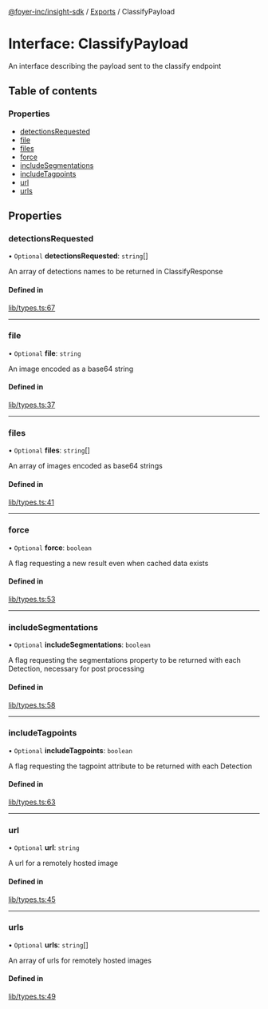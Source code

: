 [@foyer-inc/insight-sdk](../../README.md) / [Exports](../modules.md) / ClassifyPayload

# Interface: ClassifyPayload

An interface describing the payload sent to the classify endpoint

## Table of contents

### Properties

- [detectionsRequested](ClassifyPayload.md#detectionsrequested)
- [file](ClassifyPayload.md#file)
- [files](ClassifyPayload.md#files)
- [force](ClassifyPayload.md#force)
- [includeSegmentations](ClassifyPayload.md#includesegmentations)
- [includeTagpoints](ClassifyPayload.md#includetagpoints)
- [url](ClassifyPayload.md#url)
- [urls](ClassifyPayload.md#urls)

## Properties

### detectionsRequested

• `Optional` **detectionsRequested**: `string`[]

An array of detections names to be returned in ClassifyResponse

#### Defined in

[lib/types.ts:67](https://github.com/Foyer-Inc/insight-sdk/blob/9a7f1f1/src/lib/types.ts#L67)

___

### file

• `Optional` **file**: `string`

An image encoded as a base64 string

#### Defined in

[lib/types.ts:37](https://github.com/Foyer-Inc/insight-sdk/blob/9a7f1f1/src/lib/types.ts#L37)

___

### files

• `Optional` **files**: `string`[]

An array of images encoded as base64 strings

#### Defined in

[lib/types.ts:41](https://github.com/Foyer-Inc/insight-sdk/blob/9a7f1f1/src/lib/types.ts#L41)

___

### force

• `Optional` **force**: `boolean`

A flag requesting a new result even when cached data exists

#### Defined in

[lib/types.ts:53](https://github.com/Foyer-Inc/insight-sdk/blob/9a7f1f1/src/lib/types.ts#L53)

___

### includeSegmentations

• `Optional` **includeSegmentations**: `boolean`

A flag requesting the segmentations property to be returned
with each Detection, necessary for post processing

#### Defined in

[lib/types.ts:58](https://github.com/Foyer-Inc/insight-sdk/blob/9a7f1f1/src/lib/types.ts#L58)

___

### includeTagpoints

• `Optional` **includeTagpoints**: `boolean`

A flag requesting the tagpoint attribute to be returned
with each Detection

#### Defined in

[lib/types.ts:63](https://github.com/Foyer-Inc/insight-sdk/blob/9a7f1f1/src/lib/types.ts#L63)

___

### url

• `Optional` **url**: `string`

A url for a remotely hosted image

#### Defined in

[lib/types.ts:45](https://github.com/Foyer-Inc/insight-sdk/blob/9a7f1f1/src/lib/types.ts#L45)

___

### urls

• `Optional` **urls**: `string`[]

An array of urls for remotely hosted images

#### Defined in

[lib/types.ts:49](https://github.com/Foyer-Inc/insight-sdk/blob/9a7f1f1/src/lib/types.ts#L49)
